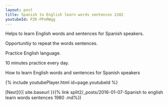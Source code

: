 ```yaml
---
layout: post
title: Spanish to English learn words sentences 2102 
youtubeId: PZK-PPoRWgg
---
```

 
 
Helps to learn English words and sentences for Spanish speakers.

Opportunitiy to repeat the words sentences. 

Practice English language. 
 
10 minutes practice every day. 
 
How to learn English words and sentences for Spanish speakers 
 
{% include youtubePlayer.html id=page.youtubeId %}
 
 
[Next]({{ site.baseurl }}{% link  split2/_posts/2016-01-07-Spanish to english learn words sentences 1980 .md%})
 
